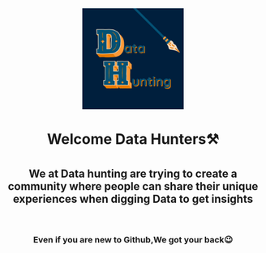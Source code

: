 <div align="center">
  <a href="https://github.com/Data-Hunting">
    <img width="200px" src="logo.png">
  </a>
</div>
<h1 align="center">Welcome Data Hunters⚒️<h1>
<h2 align="center">We at Data hunting are trying to create a community where people can share their unique experiences when digging Data to get insights</h2>
 <br>
  
 
  
 <h3 align="center">Even if you are new to Github,We got your back😉</h3>
